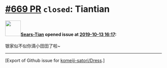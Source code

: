 # [\#669 PR](https://github.com/komeiji-satori/Dress/pull/669) `closed`: Tiantian

#### <img src="https://avatars.githubusercontent.com/u/37389486?u=a95d310d5cce6bb51d7dd41dba5764f06d8915d1&v=4" width="50">[Sears-Tian](https://github.com/Sears-Tian) opened issue at [2019-10-13 16:17](https://github.com/komeiji-satori/Dress/pull/669):

银家似不似你滴小田田了啦~




-------------------------------------------------------------------------------



[Export of Github issue for [komeiji-satori/Dress](https://github.com/komeiji-satori/Dress).]
